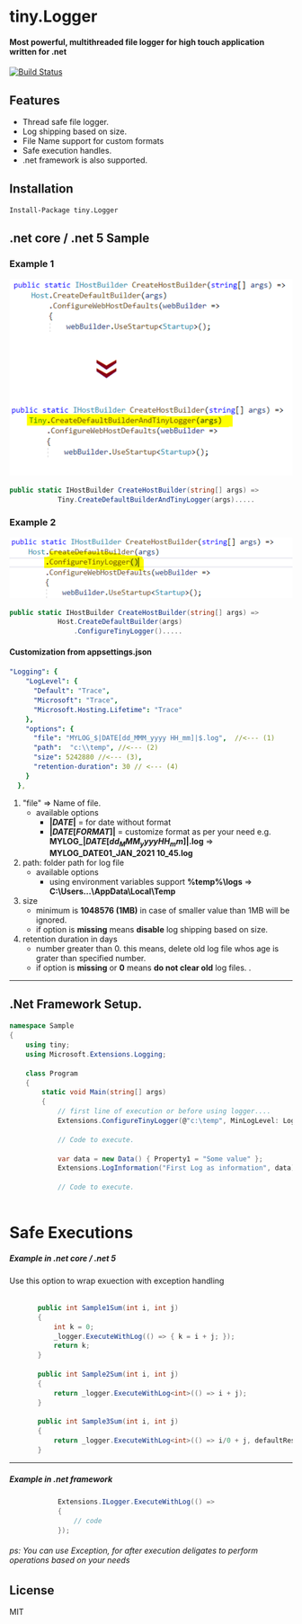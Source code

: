 # tiny.Logger
#### **Most powerful, multithreaded file logger for high touch application written for .net** 
#### 
[![Build Status](https://travis-ci.org/joemccann/dillinger.svg?branch=master)](https://travis-ci.org/joemccann/dillinger)

## Features

- Thread safe file logger.
- Log shipping based on size.
- File Name support for custom formats
- Safe execution handles.
- .net framework is also supported. 

## Installation

``` cmd
Install-Package tiny.Logger
```


## **.net core / .net 5 Sample**

### Example 1
![code example](https://github.com/tinyVishal/tiny.Logger/blob/master/example1.PNG?raw=true)
``` csharp
public static IHostBuilder CreateHostBuilder(string[] args) =>
            Tiny.CreateDefaultBuilderAndTinyLogger(args).....

```

### Example 2 
![code example](https://github.com/tinyVishal/tiny.Logger/blob/master/example2.PNG?raw=true)

``` csharp
public static IHostBuilder CreateHostBuilder(string[] args) =>
            Host.CreateDefaultBuilder(args)
                .ConfigureTinyLogger().....
```

#### Customization from appsettings.json

``` yaml
"Logging": {
    "LogLevel": {
      "Default": "Trace",
      "Microsoft": "Trace",
      "Microsoft.Hosting.Lifetime": "Trace"
    },
    "options": {
      "file": "MYLOG_$|DATE[dd_MMM_yyyy HH_mm]|$.log",  //<--- (1)
      "path":  "c:\\temp", //<--- (2)
      "size": 5242880 //<--- (3),
      "retention-duration": 30 // <--- (4)
    }
  },
```
1. "file" => Name of file. 
    - available options
        - **$|DATE|$** = for date without format
        - **$|DATE[FORMAT]|$** = customize format as per your need e.g. **MYLOG_$|DATE[dd_MMM_yyyy HH_mm]|$.log** => **MYLOG_DATE01_JAN_2021 10_45.log** 
2. path: folder path for log file
   - available options
     - using environment variables support **%temp%\logs** => **C:\Users\...\AppData\Local\Temp**
3. size
   - minimum is **1048576 (1MB)** in case of smaller value than 1MB will be ignored.
   - if option is **missing** means **disable** log shipping based on size.
4. retention duration in days
   - number greater than 0. this means, delete old log file whos age is grater than specified number.
   - if option is **missing** or  **0** means **do not clear old** log files.
.
-----
## .Net Framework Setup.
``` csharp
namespace Sample
{
    using tiny;
    using Microsoft.Extensions.Logging;

    class Program
    {
        static void Main(string[] args)
        {
            // first line of execution or before using logger....
            Extensions.ConfigureTinyLogger(@"c:\temp", MinLogLevel: LogLevel.Trace, ...);
            
            // Code to execute.
            
            var data = new Data() { Property1 = "Some value" };
            Extensions.LogInformation("First Log as information", data);
            
            // Code to execute.
            
```

# Safe Executions
 
 ##### Example in .net core / .net 5
 
 Use this option to wrap exuection with exception handling
 ``` csharp
 
        public int Sample1Sum(int i, int j)
        {
            int k = 0;
            _logger.ExecuteWithLog(() => { k = i + j; });
            return k;
        }

        public int Sample2Sum(int i, int j)
        {
            return _logger.ExecuteWithLog<int>(() => i + j);
        }

        public int Sample3Sum(int i, int j)
        {
            return _logger.ExecuteWithLog<int>(() => i/0 + j, defaultResult: 0);
        }
```
___
##### Example in .net framework
``` csharp
            Extensions.ILogger.ExecuteWithLog(() => 
            { 
                // code 
            });
```

###### ps: You can use Exception, for after execution deligates to perform operations based on your needs

 
## License

MIT
